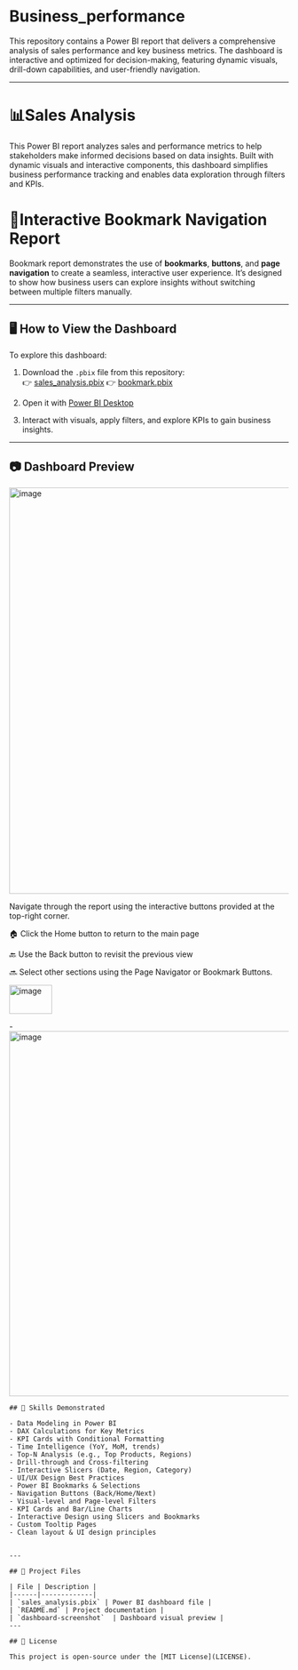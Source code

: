 # Business_performance
This repository contains a Power BI report that delivers a comprehensive analysis of sales performance and key business metrics. The dashboard is interactive and optimized for decision-making, featuring dynamic visuals, drill-down capabilities, and user-friendly navigation.

---

# 📊Sales Analysis

This Power BI report analyzes sales and performance metrics to help stakeholders make informed decisions based on data insights. Built with dynamic visuals and interactive components, this dashboard simplifies business performance tracking and enables data exploration through filters and KPIs.

# 📌Interactive Bookmark Navigation Report

Bookmark report demonstrates the use of **bookmarks**, **buttons**, and **page navigation** to create a seamless, interactive user experience. It’s designed to show how business users can explore insights without switching between multiple filters manually.

---


## 🖥️ How to View the Dashboard

To explore this dashboard:

1. Download the `.pbix` file from this repository:  
   👉 [sales_analysis.pbix](https://github.com/HariVikas2119/Business_performance/blob/main/sales_analysis.pbix)
   👉 [bookmark.pbix](./bookmark.pbix)

2. Open it with [Power BI Desktop](https://powerbi.microsoft.com/en-us/desktop/)

3. Interact with visuals, apply filters, and explore KPIs to gain business insights.

---

## 📷 Dashboard Preview

<img width="1332" height="731" alt="image" src="https://github.com/user-attachments/assets/dd427d88-2745-43fa-84b2-ab3a29d4176c" />

Navigate through the report using the interactive buttons provided at the top-right corner.

🏠 Click the Home button to return to the main page

🔙 Use the Back button to revisit the previous view

🔜 Select other sections using the Page Navigator or Bookmark Buttons. 

<img width="77" height="52" alt="image" src="https://github.com/user-attachments/assets/fb8d1fcb-c1ed-4628-a70a-38f958cc987c" />

-<img width="1160" height="657" alt="image" src="https://github.com/user-attachments/assets/daf4cc01-33ae-43d3-a5d9-6fae64033661" />

```
## 🧠 Skills Demonstrated

- Data Modeling in Power BI
- DAX Calculations for Key Metrics
- KPI Cards with Conditional Formatting
- Time Intelligence (YoY, MoM, trends)
- Top-N Analysis (e.g., Top Products, Regions)
- Drill-through and Cross-filtering
- Interactive Slicers (Date, Region, Category)
- UI/UX Design Best Practices
- Power BI Bookmarks & Selections
- Navigation Buttons (Back/Home/Next)
- Visual-level and Page-level Filters
- KPI Cards and Bar/Line Charts
- Interactive Design using Slicers and Bookmarks
- Custom Tooltip Pages
- Clean layout & UI design principles


---

## 📁 Project Files

| File | Description |
|------|-------------|
| `sales_analysis.pbix` | Power BI dashboard file |
| `README.md` | Project documentation |
| `dashboard-screenshot`  | Dashboard visual preview |
---

## 📄 License

This project is open-source under the [MIT License](LICENSE).

